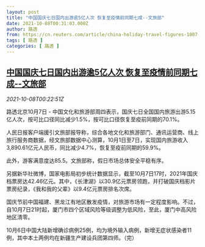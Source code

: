 ```yaml
---
layout: post
title: "中国国庆七日国内出游逾5亿人次 恢复至疫情前同期七成--文旅部"
date: 2021-10-08T00:31:03.000Z
author: 路透
from: https://cn.reuters.com/article/china-holiday-travel-figures-1007-thur-idCNKBS2GY011
tags: [ 路透 ]
categories: [ 路透 ]
---
```

<!--1633653063000-->
[中国国庆七日国内出游逾5亿人次 恢复至疫情前同期七成--文旅部](https://cn.reuters.com/article/china-holiday-travel-figures-1007-thur-idCNKBS2GY011)
------

<div>
<div><i>2021-10-08T00:22:51Z</i></div><p>路透北京10月7日 - 中国文化和旅游部周四表示，国庆七日全国国内旅游出游5.15亿人次，按可比口径同比减少1.5%，按可比口径恢复至疫前同期的70.1%。</p><p>人民日报客户端援引文旅部报导称，综合各地文化和旅游部门、通讯运营商、线上旅行服务商数据，经文旅部数据中心测算，10月1日至7日，实现国内旅游收入3,890.61亿元人民币，同比减少4.7%，恢复至疫前同期的59.9%。</p><p>此外，游客满意度达85.5。文旅部称，假日市场总体安全平稳有序。</p><p>另据新华社微博，国家电影局初步统计数据显示，截至10月7日17时，2021年国庆档票房达42.46亿元。其中，《长津湖》以30.9亿元票房领跑，并打破国庆档影片票房纪录，《我和我的父辈》以9.4亿元票房排名次席。</p><p>国庆节前中国福建、黑龙江有地区散发疫情，对旅游市场有一定程度影响。不过，自10月7日21时起，厦门市四个区域风险等级调整为低风险，至此，厦门中高风险地区清零。</p><p>10月6日中国大陆新增确诊病例25例，均为境外输入病例，新增无症状感染者11例，其中本土两例均在新疆生产建设兵团第四师。（完）</p>
</div>
